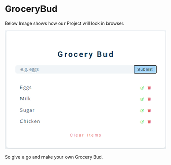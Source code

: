 # GroceryBud
Below Image shows how our Project will look in browser.

![](ProjectImg.PNG)

So give a go and make your own Grocery Bud.
